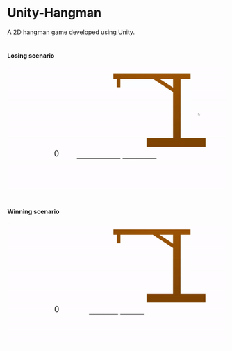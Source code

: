 # Unity-Hangman
A 2D hangman game developed using Unity.
<br><br>

<h4>Losing scenario</h4>
<img src="https://github.com/Amal4m41/Unity-Hangman/blob/main/hangmanLoseDemo.gif" width=700/>
<br><br>
<h4>Winning scenario</h4>
<img src="https://github.com/Amal4m41/Unity-Hangman/blob/main/hangmanWinDemo.gif" width=700/>

